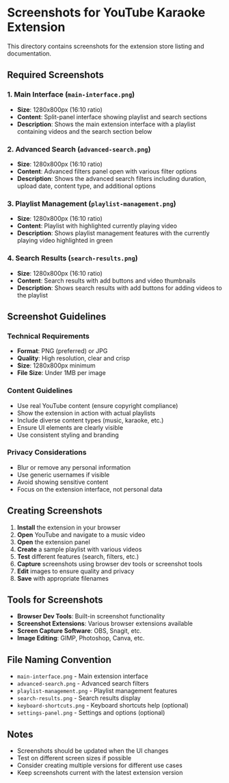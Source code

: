 # Screenshots for YouTube Karaoke Extension

This directory contains screenshots for the extension store listing and documentation.

## Required Screenshots

### 1. Main Interface (`main-interface.png`)
- **Size**: 1280x800px (16:10 ratio)
- **Content**: Split-panel interface showing playlist and search sections
- **Description**: Shows the main extension interface with a playlist containing videos and the search section below

### 2. Advanced Search (`advanced-search.png`)
- **Size**: 1280x800px (16:10 ratio)
- **Content**: Advanced filters panel open with various filter options
- **Description**: Shows the advanced search filters including duration, upload date, content type, and additional options

### 3. Playlist Management (`playlist-management.png`)
- **Size**: 1280x800px (16:10 ratio)
- **Content**: Playlist with highlighted currently playing video
- **Description**: Shows playlist management features with the currently playing video highlighted in green

### 4. Search Results (`search-results.png`)
- **Size**: 1280x800px (16:10 ratio)
- **Content**: Search results with add buttons and video thumbnails
- **Description**: Shows search results with add buttons for adding videos to the playlist

## Screenshot Guidelines

### Technical Requirements
- **Format**: PNG (preferred) or JPG
- **Quality**: High resolution, clear and crisp
- **Size**: 1280x800px minimum
- **File Size**: Under 1MB per image

### Content Guidelines
- Use real YouTube content (ensure copyright compliance)
- Show the extension in action with actual playlists
- Include diverse content types (music, karaoke, etc.)
- Ensure UI elements are clearly visible
- Use consistent styling and branding

### Privacy Considerations
- Blur or remove any personal information
- Use generic usernames if visible
- Avoid showing sensitive content
- Focus on the extension interface, not personal data

## Creating Screenshots

1. **Install** the extension in your browser
2. **Open** YouTube and navigate to a music video
3. **Open** the extension panel
4. **Create** a sample playlist with various videos
5. **Test** different features (search, filters, etc.)
6. **Capture** screenshots using browser dev tools or screenshot tools
7. **Edit** images to ensure quality and privacy
8. **Save** with appropriate filenames

## Tools for Screenshots

- **Browser Dev Tools**: Built-in screenshot functionality
- **Screenshot Extensions**: Various browser extensions available
- **Screen Capture Software**: OBS, Snagit, etc.
- **Image Editing**: GIMP, Photoshop, Canva, etc.

## File Naming Convention

- `main-interface.png` - Main extension interface
- `advanced-search.png` - Advanced search filters
- `playlist-management.png` - Playlist management features
- `search-results.png` - Search results display
- `keyboard-shortcuts.png` - Keyboard shortcuts help (optional)
- `settings-panel.png` - Settings and options (optional)

## Notes

- Screenshots should be updated when the UI changes
- Test on different screen sizes if possible
- Consider creating multiple versions for different use cases
- Keep screenshots current with the latest extension version
